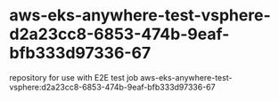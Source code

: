# aws-eks-anywhere-test-vsphere-d2a23cc8-6853-474b-9eaf-bfb333d97336-67
repository for use with E2E test job aws-eks-anywhere-test-vsphere:d2a23cc8-6853-474b-9eaf-bfb333d97336-67
